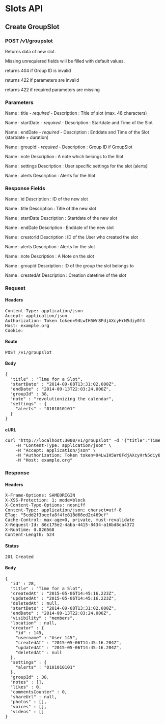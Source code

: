 # Slots API

## Create GroupSlot

### POST /v1/groupslot

Returns data of new slot.

Missing unrequiered fields will be filled with default values.

returns 404 if Group ID is invalid

returns 422 if parameters are invalid

returns 422 if required parameters are missing

### Parameters

Name : title *- required -*
Description : Title of slot (max. 48 characters)

Name : startDate *- required -*
Description : Startdate and Time of the Slot

Name : endDate *- required -*
Description : Enddate and Time of the Slot (startdate + duration)

Name : groupId *- required -*
Description : Group ID if GroupSlot

Name : note
Description : A note which belongs to the Slot

Name : settings
Description : User specific settings for the slot (alerts)

Name : alerts
Description : Alerts for the Slot


### Response Fields

Name : id
Description : ID of the new slot

Name : title
Description : Title of the new slot

Name : startDate
Description : Startdate of the new slot

Name : endDate
Description : Enddate of the new slot

Name : creatorId
Description : ID of the User who created the slot

Name : alerts
Description : Alerts for the slot

Name : note
Description : A Note on the slot

Name : groupId
Description : ID of the group the slot belongs to

Name : createdAt
Description : Creation datetime of the slot

### Request

#### Headers

<pre>Content-Type: application/json
Accept: application/json
Authorization: Token token=94LwIH5Wr8FdjAXcyHrN5diy0f4
Host: example.org
Cookie: </pre>

#### Route

<pre>POST /v1/groupslot</pre>

#### Body

<pre>{
  "title" : "Time for a Slot",
  "startDate" : "2014-09-08T13:31:02.000Z",
  "endDate" : "2014-09-13T22:03:24.000Z",
  "groupId" : 38,
  "note" : "revolutionizing the calendar",
  "settings" : {
    "alerts" : "0101010101"
  }
}</pre>

#### cURL

<pre class="request">curl &quot;http://localhost:3000/v1/groupslot&quot; -d &#39;{&quot;title&quot;:&quot;Time for a Slot&quot;,&quot;startDate&quot;:&quot;2014-09-08T13:31:02.000Z&quot;,&quot;endDate&quot;:&quot;2014-09-13T22:03:24.000Z&quot;,&quot;groupId&quot;:38,&quot;note&quot;:&quot;revolutionizing the calendar&quot;,&quot;settings&quot;:{&quot;alerts&quot;:&quot;0101010101&quot;}}&#39; -X POST \
	-H &quot;Content-Type: application/json&quot; \
	-H &quot;Accept: application/json&quot; \
	-H &quot;Authorization: Token token=94LwIH5Wr8FdjAXcyHrN5diy0f4&quot; \
	-H &quot;Host: example.org&quot;</pre>

### Response

#### Headers

<pre>X-Frame-Options: SAMEORIGIN
X-XSS-Protection: 1; mode=block
X-Content-Type-Options: nosniff
Content-Type: application/json; charset=utf-8
ETag: &quot;5cdd2f3beefa8f4fe818d66ed2c469cf&quot;
Cache-Control: max-age=0, private, must-revalidate
X-Request-Id: 86c175e2-4aba-4415-8434-a16bd8ca4372
X-Runtime: 0.026568
Content-Length: 524</pre>

#### Status

<pre>201 Created</pre>

#### Body

<pre>{
  "id" : 28,
  "title" : "Time for a Slot",
  "createdAt" : "2015-05-06T14:45:16.223Z",
  "updatedAt" : "2015-05-06T14:45:16.223Z",
  "deletedAt" : null,
  "startDate" : "2014-09-08T13:31:02.000Z",
  "endDate" : "2014-09-13T22:03:24.000Z",
  "visibility" : "members",
  "location" : null,
  "creator" : {
    "id" : 145,
    "username" : "User 145",
    "createdAt" : "2015-05-06T14:45:16.204Z",
    "updatedAt" : "2015-05-06T14:45:16.204Z",
    "deletedAt" : null
  },
  "settings" : {
    "alerts" : "0101010101"
  },
  "groupId" : 38,
  "notes" : [],
  "likes" : 0,
  "commentsCounter" : 0,
  "shareUrl" : null,
  "photos" : [],
  "voices" : [],
  "videos" : []
}</pre>
